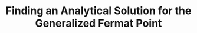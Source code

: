 ---
title: "Finding an Analytical Solution for the Generalized Fermat Point"
excerpt: "This paper is an Extended Essay in Mathematics written for the International Baccalaureate program."
collection: portfolio
paperurl: 'http://hametar0u.github.io/files/EE.pdf'
---